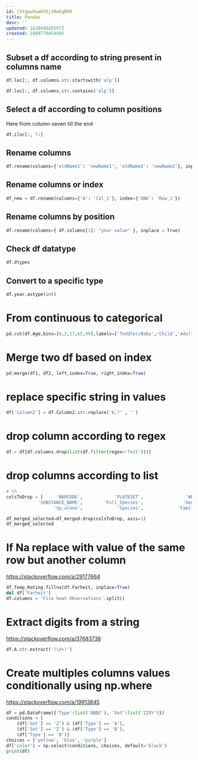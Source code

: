 ```yaml
---
id: lXYgpwVweH35j30wEgBhR
title: Pandas
desc: ''
updated: 1638440265972
created: 1609770454495
---
```


## Subset a df according to string present in columns name

```python
df.loc[:, df.columns.str.startswith('alp')]
```

```python
df.loc[:, df.columns.str.contains('alp')]
```
## Select a df according to column positions

Here from column seven till the end 

```python
df.iloc[:, 7:]
```


## Rename columns

```python
df.rename(columns={'oldName1': 'newName1', 'oldName2': 'newName2'}, inplace=True)
```
## Rename columns or index

```python
df_new = df.rename(columns={'A': 'Col_1'}, index={'ONE': 'Row_1'})
```
## Rename columns by position

```python
df.rename(columns={ df.columns[1]: "your value" }, inplace = True)
```

## Check df datatype

```python
df.dtypes
```

## Convert to a specific type

```python
df.year.astype(int)
```

# From continuous to categorical 

```python
pd.cut(df.Age,bins=[0,2,17,65,99],labels=['Toddler/Baby','Child','Adult','Elderly'])
```


# Merge two df based on index

```python
pd.merge(df1, df2, left_index=True, right_index=True)
```

# replace specific string in values

```python
df['Column2'] = df.Column2.str.replace('b,?' , '')
```

# drop column according to regex

```python
df = df[df.columns.drop(list(df.filter(regex='Test')))]
```

# drop columns according to list


```python
# %%
colsToDrop = [     'BARCODE',            'PLATESET',                'WELL',
            'SUBSTANCE_NAME',        'Full_Species',               'Genus',
                  'Sp_alone',             'Species',             'Famille']

df_merged_selected=df_merged.drop(colsToDrop, axis=1)
df_merged_selected

```


# If Na replace with value of the same row but another column

https://stackoverflow.com/a/29177664

```python
df.Temp_Rating.fillna(df.Farheit, inplace=True)
del df['Farheit']
df.columns = 'File heat Observations'.split()

```

# Extract digits from a string 

https://stackoverflow.com/a/37683738


```python
df.A.str.extract('(\d+)')
```

# Create multiples columns values conditionally using np.where
https://stackoverflow.com/a/19913845

```python
df = pd.DataFrame({'Type':list('ABBC'), 'Set':list('ZZXY')})
conditions = [
    (df['Set'] == 'Z') & (df['Type'] == 'A'),
    (df['Set'] == 'Z') & (df['Type'] == 'B'),
    (df['Type'] == 'B')]
choices = ['yellow', 'blue', 'purple']
df['color'] = np.select(conditions, choices, default='black')
print(df)

```
